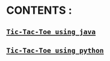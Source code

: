 # CONTENTS :

##       [`Tic-Tac-Toe using java`](https://github.com/AMIT-ZING/Tic-Tac-Toe/tree/master/Tic%20Tac%20Toe%20using%20java)
##       [`Tic-Tac-Toe using python`](https://github.com/AMIT-ZING/Tic-Tac-Toe/tree/master/Tic%20Tac%20Toe%20using%20python)
